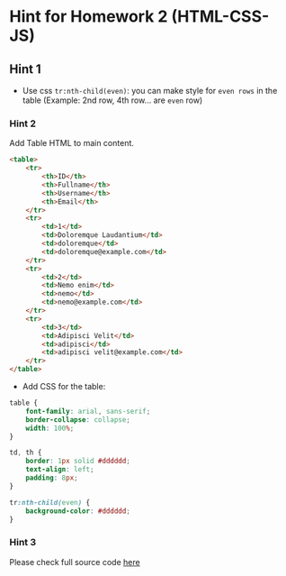 # Hint for Homework 2 (HTML-CSS-JS)

## Hint 1
- Use css `tr:nth-child(even)`: you can make style for `even rows` in the table (Example: 2nd row, 4th row... are `even` row)

### Hint 2

Add Table HTML to main content.

```HTML
<table>
    <tr>
        <th>ID</th>
        <th>Fullname</th>
        <th>Username</th>
        <th>Email</th>
    </tr>
    <tr>
        <td>1</td>
        <td>Doloremque Laudantium</td>
        <td>doloremque</td>
        <td>doloremque@example.com</td>
    </tr>
    <tr>
        <td>2</td>
        <td>Nemo enim</td>
        <td>nemo</td>
        <td>nemo@example.com</td>
    </tr>
    <tr>
        <td>3</td>
        <td>Adipisci Velit</td>
        <td>adipisci</td>
        <td>adipisci velit@example.com</td>
    </tr>
</table>
```

- Add CSS for the table:

```CSS
table {
    font-family: arial, sans-serif;
    border-collapse: collapse;
    width: 100%;
}

td, th {
    border: 1px solid #dddddd;
    text-align: left;
    padding: 8px;
}

tr:nth-child(even) {
    background-color: #dddddd;
}
```

### Hint 3

Please check full source code [here](../../docs/src/exercises-3)
